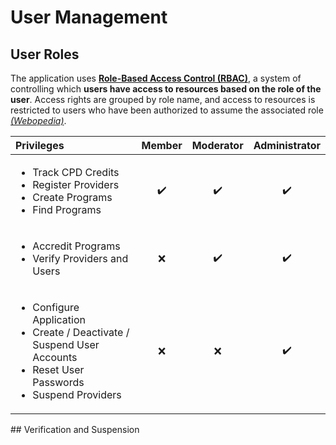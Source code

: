 # User Management

## User Roles

The application uses [**Role-Based Access Control \(RBAC\)**](https://en.wikipedia.org/wiki/Role-based_access_control), a system of controlling which **users have access to resources based on the role of the user**. Access rights are grouped by role name, and access to resources is restricted to users who have been authorized to assume the associated role [_\(Webopedia\)_](https://www.webopedia.com/TERM/R/RBAC.html).

<table>
  <thead>
    <tr>
      <th style="text-align:left">Privileges</th>
      <th style="text-align:center">Member</th>
      <th style="text-align:center">Moderator</th>
      <th style="text-align:center">Administrator</th>
    </tr>
  </thead>
  <tbody>
    <tr>
      <td style="text-align:left">
        <ul>
          <li>Track CPD Credits</li>
          <li>Register Providers</li>
          <li>Create Programs</li>
          <li>Find Programs</li>
        </ul>
      </td>
      <td style="text-align:center">✔️</td>
      <td style="text-align:center">✔️</td>
      <td style="text-align:center">✔️</td>
    </tr>
    <tr>
      <td style="text-align:left">
        <ul>
          <li>Accredit Programs</li>
          <li>Verify Providers and Users</li>
        </ul>
      </td>
      <td style="text-align:center">❌</td>
      <td style="text-align:center">✔️</td>
      <td style="text-align:center">✔️</td>
    </tr>
    <tr>
      <td style="text-align:left">
        <ul>
          <li>Configure Application</li>
          <li>Create / Deactivate / Suspend User Accounts</li>
          <li>Reset User Passwords</li>
          <li>Suspend Providers</li>
        </ul>
      </td>
      <td style="text-align:center">❌</td>
      <td style="text-align:center">❌</td>
      <td style="text-align:center">✔️</td>
    </tr>
  </tbody>
</table>## Verification and Suspension



